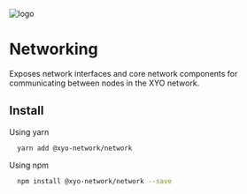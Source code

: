 [logo]: https://www.xy.company/img/home/logo_xy.png

![logo]

# Networking

Exposes network interfaces and core network components for communicating between nodes in the XYO network.

## Install

Using yarn

```sh
  yarn add @xyo-network/network
```

Using npm

```sh
  npm install @xyo-network/network --save
```
